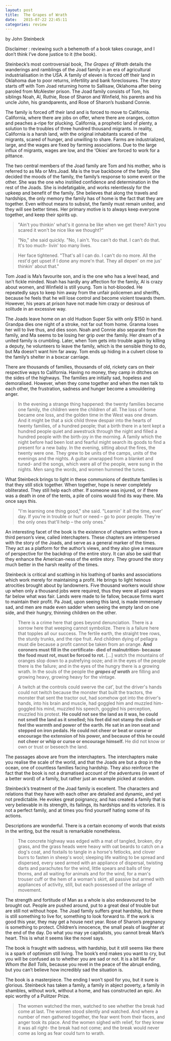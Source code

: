 ```yaml
---
layout: post
title:  The Grapes of Wrath
date:   2015-07-22 22:45:11
categories: review
---
```


by John Steinbeck

<!--more-->

Disclaimer : reviewing such a behemoth of a book takes courage, and I don’t think I’ve done justice to it (the book).

Steinbeck’s most controversial book, _The Grapes of Wrath_ details the wanderings and ramblings of the Joad family in an era of agricultural industrialisation in the USA. A family of eleven is forced off their land in Oklahoma due to poor returns, infertility and bank foreclosures. The story starts off with Tom Joad returning home to Sallisaw, Oklahoma after being paroled from McAlester prison. The Joad family consists of Tom, his siblings Noah, Al, Ruthie, Rose of Sharon and Winfield, his parents and his uncle John, his grandparents, and Rose of Sharon’s husband Connie.

The family is forced off their land and is forced to move to California. California, where there are jobs on offer, where there are oranges, cotton and peaches a-ripe for plucking. California, a prophetic land of plenty, a solution to the troubles of three hundred thousand migrants. In reality, California is a harsh land, with the original inhabitants scared of the migrants, scared of hunger, and unwilling to share. Farms are industrialized, large, and the wages are fixed by farming associations. Due to the large influx of migrants, wages are low, and the ‘Okies’ are forced to work for a pittance.

The two central members of the Joad family are Tom and his mother, who is referred to as Ma or Mrs.Joad. Ma is the true backbone of the family. She decided the moods of the family, the family’s response to some event or the other. She was the one who instilled confidence and determination in the rest of the Joads. She is indefatigable, and works relentlessly for the upkeep and benefit of the family. She believes that along the travels and hardships, the only memory the family has of home is the fact that they are together. Even without means to subsist, the family must remain united, and they will see better times. Her primary motive is to always keep everyone together, and keep their spirits up.

> "Ain't you thinkin' what's it gonna be like when we get there? Ain't you scared it won't be nice like we thought?"

> “No," she said quickly. "No, I ain't. You can't do that. I can't do that. It's too much- livin' too many lives.

> Her face tightened. "That's all I can do. I can't do no more. All the rest'd get upset if I done any more'n that. They all depen' on me jus' thinkin' about that."

Tom Joad is Ma’s favourite son, and is the one who has a level head, and isn’t fickle minded. Noah has hardly any affection for the family, Al is crazy about women, and Winfield is still young. Tom is hot-blooded. He repeatedly says to keep him away from the unfair policemen and sheriffs, because he feels that he will lose control and become violent towards them. However, his years at prison have not made him crazy or desirous of solitude in an excessive way.

The Joads leave home on an old Hudson Super Six with only $150 in hand. Grandpa dies one night of a stroke, not far out from home. Granma loses her will to live thus, and dies soon. Noah and Connie also separate from the family, and Ma seems to be losing her grip over the family. Her dream of a united family is crumbling. Later, when Tom gets into trouble again by killing a deputy, he volunteers to leave the family, which is the sensible thing to do, but Ma doesn’t want him far away. Tom ends up hiding in a culvert close to the family’s shelter in a boxcar carriage.

There are thousands of families, thousands of old, rickety cars on their respective ways to California. Having no money, they camp in ditches on the sides of the highways. The families are initially sad, hopeless and demoralised. However, when they come together and when the men talk to each other, the frustration, sadness and hunger become a smouldering anger.

> In the evening a strange thing happened: the twenty families became one family, the children were the children of all. The loss of home became one loss, and the golden time in the West was one dream. And it might be that a sick child threw despair into the hearts of twenty families, of a hundred people; that a birth there in a tent kept a hundred people quiet and awestruck through the night and filled a hundred people with the birth-joy in the morning. A family which the night before had been lost and fearful might search its goods to find a present for a new baby. In the evening, sitting about the fires, the twenty were one. They grew to be units of the camps, units of the evenings and the nights. A guitar unwrapped from a blanket and tuned- and the songs, which were all of the people, were sung in the nights. Men sang the words, and women hummed the tunes.

What Steinbeck brings to light in these communions of destitute families is that they still stick together. When together, hope is never completely obliterated. They still help each other. If someone was injured, or if there was a death in one of the tents, a pile of coins would find its way there. Ma once says this.

> "I'm learning one thing good," she said. "Learnin' it all the time, ever' day. If you're in trouble or hurt or need – go to poor people. They're the only ones that'll help – the only ones."

An interesting facet of the book is the existence of chapters written from a third person’s view, called interchapters. These chapters are interspersed with the story of the Joads, and serve as a general marker of the times. They act as a platform for the author’s views, and they also give a measure of perspective for the backdrop of the entire story. It can also be said that they enhance the American-ness of the entire story. They ground the story much better in the harsh reality of the times.

Steinbeck is critical and scathing in his loathing of banks and associations which work merely for maintaining a profit. He brings to light heinous atrocities brought about by landowners. Five thousand workers would show up when only a thousand jobs were required, thus they were all paid wages far below what was fair. Lands were made to lie fallow, because firms want to maintain their profit. Pa Joad, upon seeing this land, is made immensely sad, and men are made even sadder when seeing the empty land on one side, and their hungry, thinning children on the other.

> There is a crime here that goes beyond denunciation. There is a sorrow here that weeping cannot symbolize. There is a failure here that topples all our success. The fertile earth, the straight tree rows, the sturdy trunks, and the ripe fruit. And children dying of pellagra must die because a profit cannot be taken from an orange. **And coroners must fill in the certificate- died of malnutrition- because the food must rot, must be forced to rot.** […] watch the mountains of oranges slop down to a putrefying ooze; and in the eyes of the people there is the failure; and in the eyes of the hungry there is a growing wrath. In the souls of the people the _**grapes of wrath**_ are filling and growing heavy, growing heavy for the vintage.

> A twitch at the controls could swerve the cat', but the driver's hands could not twitch because the monster that built the tractors, the monster that sent the tractor out, had somehow got into the driver's hands, into his brain and muscle, had goggled him and muzzled him- goggled his mind, muzzled his speech, goggled his perception, muzzled his protest. **He could not see the land as it was, he could not smell the land as it smelled; his feet did not stamp the clods or feel the warmth and power of the earth. He sat in an iron seat and stepped on iron pedals. He could not cheer or beat or curse or encourage the extension of his power, and because of this he could not cheer or whip or curse or encourage himself.** He did not know or own or trust or beseech the land.

The passages above are from the interchapters. The interchapters make you realise the scale of the world, and that the Joads are but a drop in the ocean, one of countless families facing hardship. They also reinforce the fact that the book is not a dramatised account of the adventures (in want of a better word) of a family, but rather just an example picked at random.

Steinbeck’s treatment of the Joad family is excellent. The characters and relations that they have with each other are detailed and dynamic, and yet not predictable. He evokes great poignancy, and has created a family that is very believable in its strength, its failings, its hardships and its victories. It is not a perfect family, and at times you find yourself hating some of its actions.

Descriptions are wonderful. There is a certain economy of words that exists in the writing, but the result is remarkable nonetheless.

> The concrete highway was edged with a mat of tangled, broken, dry grass, and the grass heads were heavy with oat beards to catch on a dog's coat, and foxtails to tangle in a horse's fetlocks, and clover burrs to fasten in sheep's wool; sleeping life waiting to be spread and dispersed, every seed armed with an appliance of dispersal, twisting darts and parachutes for the wind, little spears and balls of tiny thorns, and all waiting for animals and for the wind, for a man's trouser cuff or the hem of a woman's skirt, all passive but armed with appliances of activity, still, but each possessed of the anlage of movement.

The strength and fortitude of Man as a whole is also endeavoured to be brought out. People are pushed around, put to a great deal of trouble but are still not without hope. The Joad family suffers great hardship, but there is still something to live for, something to look forward to. If the work is good this year, they may get a house next year. Rose of Sharon’s pregnancy is something to protect. Children’s innocence, the small peals of laughter at the end of the day. Do what you may ye capitalists, you cannot break Man’s heart. This is what it seems like the novel says.

The book is fraught with sadness, with hardship, but it still seems like there is a spark of optimism still living. The book’s end makes you want to cry, but you will be confused as to whether you are sad or not. It is a bit like _For Whom the Bell Tolls_, because you revel in the peace of the abrupt ending, but you can’t believe how incredibly sad the situation is.

The book is a masterpiece. The ending I won’t spoil for you, but it sure is glorious. Steinbeck has taken a family, a family in abject poverty, a family in shambles, without work, without a home, and has constructed an epic. An epic worthy of a Pulitzer Prize.

> The women watched the men, watched to see whether the break had come at last. The women stood silently and watched. And where a number of men gathered together, the fear went from their faces, and anger took its place. And the women sighed with relief, for they knew it was all right- the break had not come; and the break would never come as long as fear could turn to wrath.

